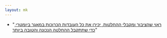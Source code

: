 ```yaml
---
layout: mk
---
```

* <i class="fa fa-bank"></i> "[ראוי שהציבור ומקבלי ההחלטות, יכירו את כל העובדות הכרוכות במאגר ביומטרי, כדי שתתקבל ההחלטה הנכונה והטובה ביותר](https://archive.is/ad6q4#selection-1715.47-1715.156)"
